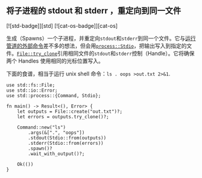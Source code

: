 ## 将子进程的 stdout 和 stderr ，重定向到同一文件

[![std-badge]][std] [![cat-os-badge]][cat-os]

生成（Spawns）一个子进程，并重定向`stdout`和`stderr`到同一个文件。它与[运行管道的外部命令](#run-piped-external-commands)差不多的想法，但会用[`process::Stdio`]，把输出写入到指定的文件。[`File::try_clone`]引用相同文件的`stdout`和`stderr`控制（Handle）。它将确保两个 Handles 使用相同的光标位置写入。

下面的食谱，相当于运行 unix shell 命令：`ls . oops >out.txt 2>&1`.

```rust,no_run
use std::fs::File;
use std::io::Error;
use std::process::{Command, Stdio};

fn main() -> Result<(), Error> {
    let outputs = File::create("out.txt")?;
    let errors = outputs.try_clone()?;

    Command::new("ls")
        .args(&[".", "oops"])
        .stdout(Stdio::from(outputs))
        .stderr(Stdio::from(errors))
        .spawn()?
        .wait_with_output()?;

    Ok(())
}
```

[`file::try_clone`]: https://doc.rust-lang.org/std/fs/struct.File.html#method.try_clone
[`process::stdio`]: https://doc.rust-lang.org/std/process/struct.Stdio.html

